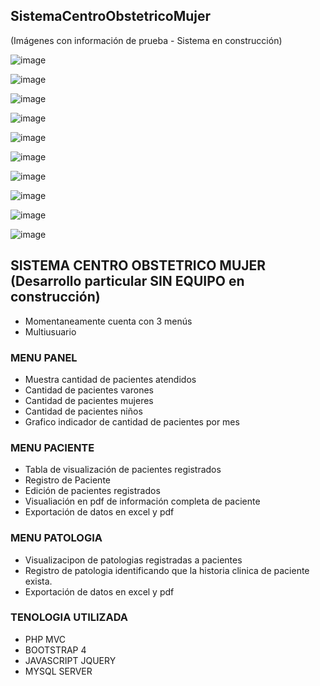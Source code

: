 ## SistemaCentroObstetricoMujer

(Imágenes con información de prueba - Sistema en construcción)

![image](https://user-images.githubusercontent.com/14944400/116325274-6614e100-a787-11eb-8d70-c46d94b64116.png)

![image](https://user-images.githubusercontent.com/14944400/116325585-1b479900-a788-11eb-8221-6441d411b331.png)

![image](https://user-images.githubusercontent.com/14944400/116325607-27cbf180-a788-11eb-8451-864f03c006df.png)

![image](https://user-images.githubusercontent.com/14944400/116325639-387c6780-a788-11eb-95ea-589fbfbda152.png)

![image](https://user-images.githubusercontent.com/14944400/116325664-47631a00-a788-11eb-88a1-0620ec9393fa.png)

![image](https://user-images.githubusercontent.com/14944400/116325678-55189f80-a788-11eb-8bea-f99926444ad8.png)

![image](https://user-images.githubusercontent.com/14944400/116325700-619cf800-a788-11eb-9296-4ebe2ea9746a.png)

![image](https://user-images.githubusercontent.com/14944400/116325740-7c6f6c80-a788-11eb-9e31-798226e22050.png)

![image](https://user-images.githubusercontent.com/14944400/116325759-8b561f00-a788-11eb-8770-d0f860527893.png)

![image](https://user-images.githubusercontent.com/14944400/116325776-95781d80-a788-11eb-9d07-6c5758810c94.png)

## SISTEMA CENTRO OBSTETRICO MUJER (Desarrollo particular SIN EQUIPO en construcción)


* Momentaneamente cuenta con 3 menús
* Multiusuario

### MENU PANEL

* Muestra cantidad de pacientes atendidos
* Cantidad de pacientes varones
* Cantidad de pacientes mujeres
* Cantidad de pacientes niños
* Grafico indicador de cantidad de pacientes por mes

### MENU PACIENTE

* Tabla de visualización de pacientes registrados
* Registro de Paciente
* Edición de pacientes registrados
* Visualiación en pdf de información completa de paciente
* Exportación de datos en excel y pdf

### MENU PATOLOGIA

* Visualizacipon de patologias registradas a pacientes
* Registro de patologia identificando que la historia clinica de paciente exista.
* Exportación de datos en excel y pdf

### TENOLOGIA UTILIZADA
* PHP MVC
* BOOTSTRAP 4
* JAVASCRIPT JQUERY
* MYSQL SERVER
